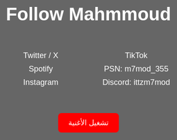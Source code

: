 <!DOCTYPE html><html lang="en">
<head>
  <meta charset="UTF-8">
  <meta name="viewport" content="width=device-width, initial-scale=1.0">
  <title>Mahmmoud | Social Links</title>
  <style>
    html, body {
      margin: 0;
      padding: 0;
      height: 100%;
      font-family: Arial, sans-serif;
      color: white;
      text-align: center;
      background: url('background.jpg') no-repeat center center fixed;
      background-size: cover;
    }
    .overlay {
      background: rgba(0, 0, 0, 0.6);
      position: fixed;
      top: 0;
      left: 0;
      width: 100%;
      height: 100%;
      z-index: 1;
    }
    .content {
      position: relative;
      z-index: 2;
      height: 100vh;
      display: flex;
      flex-direction: column;
      justify-content: center;
      align-items: center;
    }
    h1 {
      font-size: 3em;
      margin-bottom: 0.5em;
    }
    .links {
      display: flex;
      justify-content: space-around;
      flex-wrap: wrap;
      max-width: 800px;
      margin-top: 20px;
    }
    .links .column {
      flex: 1;
      min-width: 200px;
      padding: 10px;
    }
    .links a, .links p {
      display: block;
      margin: 10px auto;
      color: white;
      text-decoration: none;
      font-size: 1.3em;
      transition: 0.3s;
    }
    .links a:hover {
      color: #ff0000;
    }
    .play-button {
      margin-top: 40px;
    }
    button {
      padding: 12px 24px;
      font-size: 1.2em;
      cursor: pointer;
      background-color: #ff0000;
      color: white;
      border: none;
      border-radius: 8px;
      transition: background-color 0.3s;
    }
    button:hover {
      background-color: #cc0000;
    }
    iframe {
      display: none;
    }
  </style>
</head>
<body>
  <div class="overlay"></div>
  <div class="content">
    <h1>Follow Mahmmoud</h1>
    <div class="links">
      <div class="column">
        <a href="https://x.com/m7mod_18" target="_blank">Twitter / X</a>
        <a href="https://open.spotify.com/user/mahmmuod" target="_blank">Spotify</a>
        <a href="https://www.instagram.com/mahmmuodalsgher" target="_blank">Instagram</a>
      </div>
      <div class="column">
        <a href="https://www.tiktok.com/@silence.1l" target="_blank">TikTok</a>
        <p>PSN: m7mod_355</p>
        <p>Discord: ittzm7mod</p>
      </div>
    </div>
    <div class="play-button">
      <button onclick="playMusic()">تشغيل الأغنية</button>
    </div>
  </div>  <!-- Hidden YouTube player -->  <iframe id="ytplayer" width="0" height="0" 
    src="" frameborder="0" allow="autoplay"></iframe>
  <script>
    function playMusic() {
      const player = document.getElementById("ytplayer");
      player.src = "https://www.youtube.com/embed/Ld2a5KewaGU?autoplay=1&loop=1&playlist=Ld2a5KewaGU";
    }
  </script>
</body>
</html>
